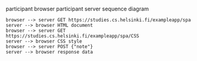 participant browser
participant server
sequence diagram
``` mermaid
browser --> server GET https://studies.cs.helsinki.fi/exampleapp/spa
server --> browser HTML document
browser --> server GET https://studies.cs.helsinki.fi/exampleapp/spa/CSS
server --> browser CSS style
browser --> server POST {"note"}
server --> browser response data
```
